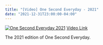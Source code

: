 ```yaml
---
title: "[Video] One Second Everyday - 2021"
date: "2021-12-31T23:00:00-04:00"
---
```


[![One Second Everyday 2021](http://img.youtube.com/vi/sQlZCkZTYBw/0.jpg)](https://youtu.be/sQlZCkZTYBw)
[Video Link](https://youtu.be/sQlZCkZTYBw)

The 2021 edition of One Second Everyday.
